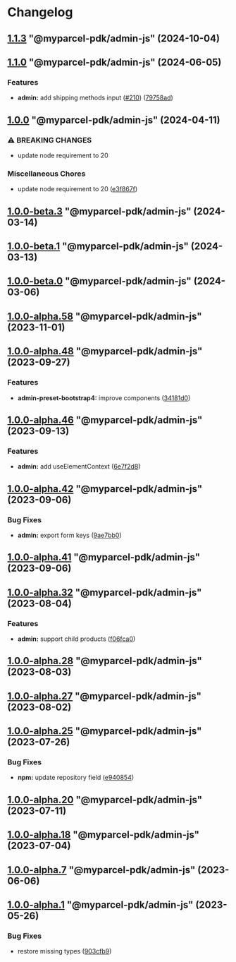 # Changelog

<!-- MONODEPLOY:BELOW -->

## [1.1.3](https://github.com/myparcelnl/js-pdk/compare/@myparcel-pdk/admin-js@1.1.2...@myparcel-pdk/admin-js@1.1.3) "@myparcel-pdk/admin-js" (2024-10-04)




## [1.1.0](https://github.com/myparcelnl/js-pdk/compare/@myparcel-pdk/admin-js@1.0.0...@myparcel-pdk/admin-js@1.1.0) "@myparcel-pdk/admin-js" (2024-06-05)


### Features

* **admin:** add shipping methods input ([#210](https://github.com/myparcelnl/js-pdk/issues/210)) ([79758ad](https://github.com/myparcelnl/js-pdk/commit/79758ad39bd9c0dd5d2258d79f379ac5f1ccc790))




## [1.0.0](https://github.com/myparcelnl/js-pdk/compare/@myparcel-pdk/admin-js@1.0.0-alpha.1...@myparcel-pdk/admin-js@1.0.0) "@myparcel-pdk/admin-js" (2024-04-11)


### ⚠ BREAKING CHANGES

* update node requirement to 20

### Miscellaneous Chores

* update node requirement to 20 ([e3f867f](https://github.com/myparcelnl/js-pdk/commit/e3f867fd3e19245154748a6858dbad4b56673fa3))




## [1.0.0-beta.3](https://github.com/myparcelnl/js-pdk/compare/@myparcel-pdk/admin-js@1.0.0-beta.2...@myparcel-pdk/admin-js@1.0.0-beta.3) "@myparcel-pdk/admin-js" (2024-03-14)




## [1.0.0-beta.1](https://github.com/myparcelnl/js-pdk/compare/@myparcel-pdk/admin-js@1.0.0-beta.0...@myparcel-pdk/admin-js@1.0.0-beta.1) "@myparcel-pdk/admin-js" (2024-03-13)

## [1.0.0-beta.0](https://github.com/myparcelnl/js-pdk/compare/@myparcel-pdk/admin-js@1.0.0-alpha.1...@myparcel-pdk/admin-js@1.0.0-beta.0) "@myparcel-pdk/admin-js" (2024-03-06)

## [1.0.0-alpha.58](https://github.com/myparcelnl/js-pdk/compare/@myparcel-pdk/admin-js@1.0.0-alpha.57...@myparcel-pdk/admin-js@1.0.0-alpha.58) "@myparcel-pdk/admin-js" (2023-11-01)

## [1.0.0-alpha.48](https://github.com/myparcelnl/js-pdk/compare/@myparcel-pdk/admin-js@1.0.0-alpha.47...@myparcel-pdk/admin-js@1.0.0-alpha.48) "@myparcel-pdk/admin-js" (2023-09-27)

### Features

- **admin-preset-bootstrap4:** improve components ([34181d0](https://github.com/myparcelnl/js-pdk/commit/34181d02a5328751746a72fdf9bea603d53d2f1b))

## [1.0.0-alpha.46](https://github.com/myparcelnl/js-pdk/compare/@myparcel-pdk/admin-js@1.0.0-alpha.45...@myparcel-pdk/admin-js@1.0.0-alpha.46) "@myparcel-pdk/admin-js" (2023-09-13)

### Features

- **admin:** add useElementContext ([6e7f2d8](https://github.com/myparcelnl/js-pdk/commit/6e7f2d8b7e13e2dd47940d33c2e6fc5a7d537d8a))

## [1.0.0-alpha.42](https://github.com/myparcelnl/js-pdk/compare/@myparcel-pdk/admin-js@1.0.0-alpha.41...@myparcel-pdk/admin-js@1.0.0-alpha.42) "@myparcel-pdk/admin-js" (2023-09-06)

### Bug Fixes

- **admin:** export form keys ([9ae7bb0](https://github.com/myparcelnl/js-pdk/commit/9ae7bb099d76d0eceebb6659afeee7b7b6607bad))

## [1.0.0-alpha.41](https://github.com/myparcelnl/js-pdk/compare/@myparcel-pdk/admin-js@1.0.0-alpha.40...@myparcel-pdk/admin-js@1.0.0-alpha.41) "@myparcel-pdk/admin-js" (2023-09-06)

## [1.0.0-alpha.32](https://github.com/myparcelnl/js-pdk/compare/@myparcel-pdk/admin-js@1.0.0-alpha.31...@myparcel-pdk/admin-js@1.0.0-alpha.32) "@myparcel-pdk/admin-js" (2023-08-04)

### Features

- **admin:** support child products ([f06fca0](https://github.com/myparcelnl/js-pdk/commit/f06fca08a3b2ec5575efb6b59978a75caca76b4d))

## [1.0.0-alpha.28](https://github.com/myparcelnl/js-pdk/compare/@myparcel-pdk/admin-js@1.0.0-alpha.27...@myparcel-pdk/admin-js@1.0.0-alpha.28) "@myparcel-pdk/admin-js" (2023-08-03)

## [1.0.0-alpha.27](https://github.com/myparcelnl/js-pdk/compare/@myparcel-pdk/admin-js@1.0.0-alpha.26...@myparcel-pdk/admin-js@1.0.0-alpha.27) "@myparcel-pdk/admin-js" (2023-08-02)

## [1.0.0-alpha.25](https://github.com/myparcelnl/js-pdk/compare/@myparcel-pdk/admin-js@1.0.0-alpha.24...@myparcel-pdk/admin-js@1.0.0-alpha.25) "@myparcel-pdk/admin-js" (2023-07-26)

### Bug Fixes

- **npm:** update repository field ([e940854](https://github.com/myparcelnl/js-pdk/commit/e940854ba1d99c0fcdada8b66f88a7c7e6060272))

## [1.0.0-alpha.20](https://github/myparcelnl/js-pdk/compare/@myparcel-pdk/admin-js@1.0.0-alpha.19...@myparcel-pdk/admin-js@1.0.0-alpha.20) "@myparcel-pdk/admin-js" (2023-07-11)

## [1.0.0-alpha.18](https://github/myparcelnl/js-pdk/compare/@myparcel-pdk/admin-js@1.0.0-alpha.17...@myparcel-pdk/admin-js@1.0.0-alpha.18) "@myparcel-pdk/admin-js" (2023-07-04)

## [1.0.0-alpha.7](https://github/myparcelnl/js-pdk/compare/@myparcel-pdk/admin-js@1.0.0-alpha.6...@myparcel-pdk/admin-js@1.0.0-alpha.7) "@myparcel-pdk/admin-js" (2023-06-06)

## [1.0.0-alpha.1](https://github/myparcelnl/js-pdk/compare/@myparcel-pdk/admin-js@1.0.0-alpha.0...@myparcel-pdk/admin-js@1.0.0-alpha.1) "@myparcel-pdk/admin-js" (2023-05-26)

### Bug Fixes

- restore missing types ([903cfb9](https://github/myparcelnl/js-pdk/commit/903cfb95f161bb5b49fbb91c4f96a7e44c524db8))

